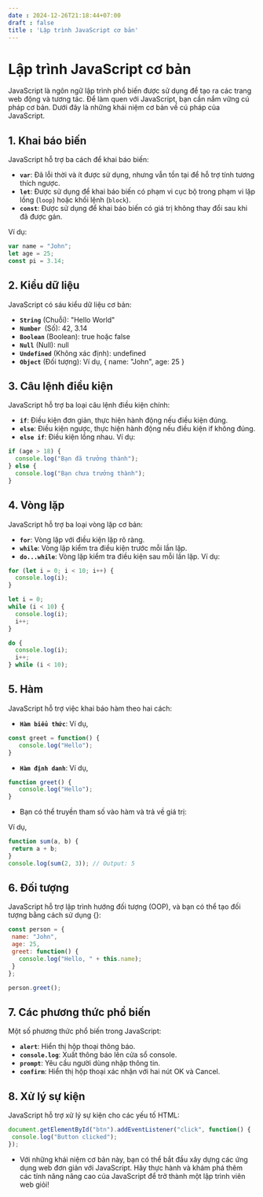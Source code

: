 ```yaml
---
date : 2024-12-26T21:18:44+07:00
draft : false
title : 'Lập trình JavaScript cơ bản'
---
```

# Lập trình JavaScript cơ bản

JavaScript là ngôn ngữ lập trình phổ biến được sử dụng để tạo ra các trang web động và tương tác. Để làm quen với JavaScript, bạn cần nắm vững cú pháp cơ bản. Dưới đây là những khái niệm cơ bản về cú pháp của JavaScript.

## 1. Khai báo biến

JavaScript hỗ trợ ba cách để khai báo biến:

- **`var`**: Đã lỗi thời và ít được sử dụng, nhưng vẫn tồn tại để hỗ trợ tính tương thích ngược.
- **`let`**: Được sử dụng để khai báo biến có phạm vi cục bộ trong phạm vi lặp lồng (`loop`) hoặc khối lệnh (`block`).
- **`const`**: Được sử dụng để khai báo biến có giá trị không thay đổi sau khi đã được gán.

Ví dụ:

```javascript
var name = "John";
let age = 25;
const pi = 3.14;
```
## 2. Kiểu dữ liệu
JavaScript có sáu kiểu dữ liệu cơ bản:

- **`String`** (Chuỗi): "Hello World"
- **`Number `**(Số): 42, 3.14
- **`Boolean`** (Boolean): true hoặc false
- **`Null`** (Null): null
- **`Undefined`** (Không xác định): undefined
- **`Object`** (Đối tượng): Ví dụ, { name: "John", age: 25 }
## 3. Câu lệnh điều kiện
JavaScript hỗ trợ ba loại câu lệnh điều kiện chính:

- **`if`**: Điều kiện đơn giản, thực hiện hành động nếu điều kiện đúng.
- **`else`**: Điều kiện ngược, thực hiện hành động nếu điều kiện if không đúng.
- **`else if`**: Điều kiện lồng nhau.
Ví dụ:

```javascript
if (age > 18) {
  console.log("Bạn đã trưởng thành");
} else {
  console.log("Bạn chưa trưởng thành");
}
```
## 4. Vòng lặp
JavaScript hỗ trợ ba loại vòng lặp cơ bản:

- **`for`**: Vòng lặp với điều kiện lặp rõ ràng.
- **`while`**: Vòng lặp kiểm tra điều kiện trước mỗi lần lặp.
- **`do...while`**: Vòng lặp kiểm tra điều kiện sau mỗi lần lặp.
Ví dụ:

```javascript
for (let i = 0; i < 10; i++) {
  console.log(i);
}

let i = 0;
while (i < 10) {
  console.log(i);
  i++;
}

do {
  console.log(i);
  i++;
} while (i < 10);
```
## 5. Hàm
JavaScript hỗ trợ việc khai báo hàm theo hai cách:

- **`Hàm biểu thức`**:
 Ví dụ, 
 ```javascript
 const greet = function() { 
    console.log("Hello"); 
}
```
- **`Hàm định danh`**: 
Ví dụ, 
 ```javascript
function greet() { 
    console.log("Hello"); 
}
```
- Bạn có thể truyền tham số vào hàm và trả về giá trị:

Ví dụ, 
 ```javascript
function sum(a, b) {
  return a + b;
}
console.log(sum(2, 3)); // Output: 5
```
## 6. Đối tượng
JavaScript hỗ trợ lập trình hướng đối tượng (OOP), và bạn có thể tạo đối tượng bằng cách sử dụng {}:

 ```javascript
const person = {
  name: "John",
  age: 25,
  greet: function() {
    console.log("Hello, " + this.name);
  }
};

person.greet();
``` 
## 7. Các phương thức phổ biến
Một số phương thức phổ biến trong JavaScript:

- **`alert`**: Hiển thị hộp thoại thông báo.
- **`console.log`**: Xuất thông báo lên cửa sổ console.
- **`prompt`**: Yêu cầu người dùng nhập thông tin.
- **`confirm`**: Hiển thị hộp thoại xác nhận với hai nút OK và Cancel.
## 8. Xử lý sự kiện
JavaScript hỗ trợ xử lý sự kiện cho các yếu tố HTML:

 ```javascript
document.getElementById("btn").addEventListener("click", function() {
  console.log("Button clicked");
});
```
-   Với những khái niệm cơ bản này, bạn có thể bắt đầu xây dựng các ứng dụng web đơn giản với JavaScript. Hãy thực hành và khám phá thêm các tính năng nâng cao của JavaScript để trở thành một lập trình viên web giỏi!